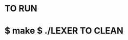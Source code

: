 TO RUN
======
 $ make
 $ ./LEXER   <cfg-file>    <test-file>    <output-html-file>
TO CLEAN
========

``` $ make clean
```
